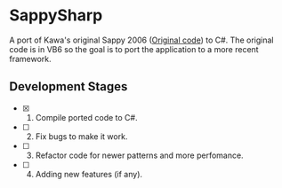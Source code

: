 # SappySharp
A port of Kawa's original Sappy 2006 ([Original code](https://github.com/Touched/Sappy)) to C#. The original code is in VB6 so the goal is to port the application to a more recent framework.

## Development Stages
- [x] 1. Compile ported code to C#.
- [ ] 2. Fix bugs to make it work.
- [ ] 3. Refactor code for newer patterns and more perfomance.
- [ ] 4. Adding new features (if any).
